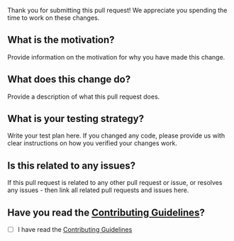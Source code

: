 Thank you for submitting this pull request! We appreciate you spending the time to work on these changes.

## What is the motivation?

Provide information on the motivation for why you have made this change.

## What does this change do?

Provide a description of what this pull request does.

## What is your testing strategy?

Write your test plan here. If you changed any code, please provide us with clear instructions on how you verified your changes work.

## Is this related to any issues?

If this pull request is related to any other pull request or issue, or resolves any issues - then link all related pull requests and issues here.

## Have you read the [Contributing Guidelines](https://github.com/surrealdb/surrealdb/blob/main/CONTRIBUTING.md)?

- [ ] I have read the [Contributing Guidelines](https://github.com/surrealdb/surrealdb/blob/main/CONTRIBUTING.md)
